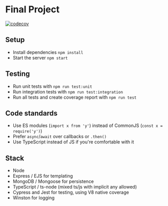 # Final Project
[![codecov](https://codecov.io/gh/lucypoulton/final-project/branch/main/graph/badge.svg?token=Y0H8KCMKFS)](https://codecov.io/gh/lucypoulton/final-project)

## Setup
- Install dependencies `npm install`
- Start the server `npm start`

## Testing
- Run unit tests with `npm run test:unit`
- Run integration tests with `npm run test:integration`
- Run all tests and create coverage report with `npm run test`

## Code standards
- Use ES modules (`import x from 'y'`) instead of CommonJS (`const x = require('y')`)
- Prefer `async`/`await` over callbacks or `.then()`
- Use TypeScript instead of JS if you're comfortable with it

## Stack
- Node
- Express / EJS for templating
- MongoDB / Mongoose for persistence
- TypeScript / ts-node (mixed ts/js with implicit any allowed)
- Cypress and Jest for testing, using V8 native coverage
- Winston for logging
